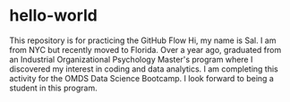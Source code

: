 # hello-world
This repository is for practicing the GitHub Flow
Hi, my name is Sal.
I am from NYC but recently moved to Florida.
Over a year ago, graduated from an Industrial Organizational Psychology Master's program where I discovered my interest in coding and data analytics. 
I am completing this activity for the OMDS Data Science Bootcamp.
I look forward to being a student in this program.
